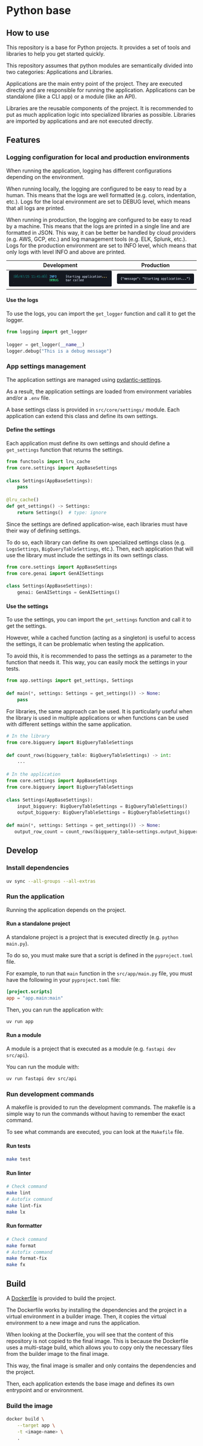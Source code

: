 # Python base

## How to use

This repository is a base for Python projects. It provides a set of tools and libraries to help you get started quickly.

This repository assumes that python modules are semantically divided into two categories: Applications and Libraries.

Applications are the main entry point of the project. They are executed directly and are responsible for running the application. Applications can be standalone (like a CLI app) or a module (like an API).

Libraries are the reusable components of the project. It is recommended to put as much application logic into specialized libraries as possible. Libraries are imported by applications and are not executed directly.

## Features

### Logging configuration for local and production environments

When running the application, logging has different configurations depending on the environment.

When running locally, the logging are configured to be easy to read by a human. This means that the logs are well formatted (e.g. colors, indentation, etc.).
Logs for the local environment are set to DEBUG level, which means that all logs are printed.

When running in production, the logging are configured to be easy to read by a machine. This means that the logs are printed in a single line and are formatted in JSON.
This way, it can be better be handled by cloud providers (e.g. AWS, GCP, etc.) and log management tools (e.g. ELK, Splunk, etc.).
Logs for the production environment are set to INFO level, which means that only logs with level INFO and above are printed.

| Development | Production |
| ----------- | ---------- |
| ![Development Log Example](docs/assets/logs_dev.png) | ![Production Log Example](docs/assets/logs_prod.png) |

#### Use the logs

To use the logs, you can import the `get_logger` function and call it to get the logger.

```python
from logging import get_logger

logger = get_logger(__name__)
logger.debug("This is a debug message")
```

### App settings management

The application settings are managed using [pydantic-settings](https://pydantic-docs.helpmanual.io/usage/settings.html).

As a result, the application settings are loaded from environment variables and/or a `.env` file.

A base settings class is provided in `src/core/settings/` module. Each application can extend this class and define its own settings.

#### Define the settings

Each application must define its own settings and should define a `get_settings` function that returns the settings.

```python
from functools import lru_cache
from core.settings import AppBaseSettings

class Settings(AppBaseSettings):
    pass

@lru_cache()
def get_settings() -> Settings:
    return Settings()  # type: ignore
```

Since the settings are defined application-wise, each libraries must have their way of defining settings.

To do so, each library can define its own specialized settings class (e.g. `LogsSettings`, `BigQueryTableSettings`, etc.). Then, each application that will use the library must include the settings in its own settings class.

```python
from core.settings import AppBaseSettings
from core.genai import GenAISettings

class Settings(AppBaseSettings):
    genai: GenAISettings = GenAISettings()
```

#### Use the settings

To use the settings, you can import the `get_settings` function and call it to get the settings.

However, while a cached function (acting as a singleton) is useful to access the settings, it can be problematic when testing the application.

To avoid this, it is recommended to pass the settings as a parameter to the function that needs it. This way, you can easily mock the settings in your tests.

```python
from app.settings import get_settings, Settings

def main(*, settings: Settings = get_settings()) -> None:
    pass
```

For libraries, the same approach can be used. It is particularly useful when the library is used in multiple applications or when functions can be used with different settings within the same application.

```python
# In the library
from core.bigquery import BigQueryTableSettings

def count_rows(bigquery_table: BigQueryTableSettings) -> int:
    ...
    
# In the application
from core.settings import AppBaseSettings
from core.bigquery import BigQueryTableSettings

class Settings(AppBaseSettings):
    input_bigquery: BigQueryTableSettings = BigQueryTableSettings()
    output_bigquery: BigQueryTableSettings = BigQueryTableSettings()

def main(*, settings: Settings = get_settings()) -> None:
   output_row_count = count_rows(bigquery_table=settings.output_bigquery)
```


## Develop

### Install dependencies

```bash
uv sync --all-groups --all-extras
```

### Run the application

Running the application depends on the project.

#### Run a standalone project

A standalone project is a project that is executed directly (e.g. `python main.py`).

To do so, you must make sure that a script is defined in the `pyproject.toml` file.

For example, to run that `main` function in the `src/app/main.py` file, you must have the following in your `pyproject.toml` file:

```toml
[project.scripts]
app = "app.main:main"
```

Then, you can run the application with:

```bash
uv run app
```

#### Run a module

A module is a project that is executed as a module (e.g. `fastapi dev src/api`).

You can run the module with:

```bash
uv run fastapi dev src/api
```

### Run development commands

A makefile is provided to run the development commands.
The makefile is a simple way to run the commands without having to remember the exact command.

To see what commands are executed, you can look at the `Makefile` file.

#### Run tests

```bash
make test
```

#### Run linter

```bash
# Check command
make lint
# Autofix command
make lint-fix
make lx
```

#### Run formatter

```bash
# Check command
make format
# Autofix command
make format-fix
make fx
```

## Build

A [Dockerfile](./Dockerfile) is provided to build the project.

The Dockerfile works by installing the dependencies and the project in a virtual environment in a builder image. Then, it copies the virtual environment to a new image and runs the application.

When looking at the Dockerfile, you will see that the content of this repository is not copied to the final image. This is because the Dockerfile uses a multi-stage build, which allows you to copy only the necessary files from the builder image to the final image.

This way, the final image is smaller and only contains the dependencies and the project.

Then, each application extends the base image and defines its own entrypoint and or environment.

### Build the image

```bash
docker build \
    --target app \
    -t <image-name> \
    .
```
